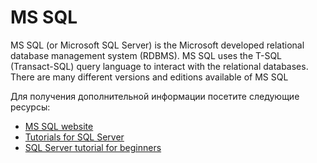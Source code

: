 # MS SQL

MS SQL (or Microsoft SQL Server) is the Microsoft developed relational database management system (RDBMS). MS SQL uses the T-SQL (Transact-SQL) query language to interact with the relational databases. There are many different versions and editions available of MS SQL

Для получения дополнительной информации посетите следующие ресурсы:

- [MS SQL website](https://www.microsoft.com/en-ca/sql-server/)
- [Tutorials for SQL Server](https://docs.microsoft.com/en-us/sql/sql-server/tutorials-for-sql-server-2016?view=sql-server-ver15)
- [SQL Server tutorial for beginners](https://www.youtube.com/watch?v=-EPMOaV7h_Q)
